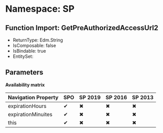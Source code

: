 # Namespace: SP

## Function Import: GetPreAuthorizedAccessUrl2

- ReturnType: Edm.String
- IsComposable: false
- IsBindable: true
- EntitySet: 

## Parameters

**Availability matrix**

Navigation Property | SPO | SP 2019 | SP 2016 | SP 2013
----------|-----|---------|---------|--------
expirationHours | ✔ | ✖ | ✖ | ✖
expirationMinuites | ✔ | ✖ | ✖ | ✖
this | ✔ | ✖ | ✖ | ✖
